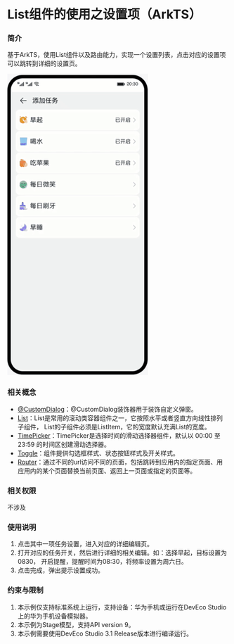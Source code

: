 # List组件的使用之设置项（ArkTS）

### 简介
基于ArkTS，使用List组件以及路由能力，实现一个设置列表，点击对应的设置项可以跳转到详细的设置页。

![](screenshots/list_usage_hdc.gif)

### 相关概念
- [@CustomDialog](https://developer.harmonyos.com/cn/docs/documentation/doc-guides-V3/arkts-common-components-custom-dialog-0000001450754206-V3?catalogVersion=V3)：@CustomDialog装饰器用于装饰自定义弹窗。
- [List](https://developer.harmonyos.com/cn/docs/documentation/doc-references-V3/ts-container-list-0000001477981213-V3?catalogVersion=V3)：List是常用的滚动类容器组件之一，它按照水平或者竖直方向线性排列子组件， List的子组件必须是ListItem，它的宽度默认充满List的宽度。
- [TimePicker](https://developer.harmonyos.com/cn/docs/documentation/doc-references-V3/ts-basic-components-timepicker-0000001478341149-V3?catalogVersion=V3)：TimePicker是选择时间的滑动选择器组件，默认以 00:00 至 23:59 的时间区创建滑动选择器。
- [Toggle](https://developer.harmonyos.com/cn/docs/documentation/doc-references-V3/ts-basic-components-toggle-0000001478061705-V3?catalogVersion=V3)：组件提供勾选框样式、状态按钮样式及开关样式。
- [Router](https://developer.harmonyos.com/cn/docs/documentation/doc-references-V3/js-apis-router-0000001478061893-V3?catalogVersion=V3)：通过不同的url访问不同的页面，包括跳转到应用内的指定页面、用应用内的某个页面替换当前页面、返回上一页面或指定的页面等。


### 相关权限
不涉及

### 使用说明
1.  点击其中一项任务设置，进入对应的详细编辑页。
2.  打开对应的任务开关，然后进行详细的相关编辑。如：选择早起，目标设置为0830， 开启提醒，提醒时间为08:30，将频率设置为周六日。
3.  点击完成，弹出提示设置成功。

### 约束与限制
1. 本示例仅支持标准系统上运行，支持设备：华为手机或运行在DevEco Studio上的华为手机设备模拟器。
2. 本示例为Stage模型，支持API version 9。
3. 本示例需要使用DevEco Studio 3.1 Release版本进行编译运行。

